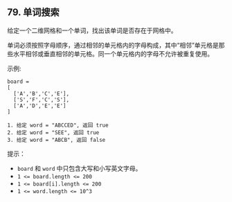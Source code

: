 ## 79. 单词搜索
给定一个二维网格和一个单词，找出该单词是否存在于网格中。

单词必须按照字母顺序，通过相邻的单元格内的字母构成，其中“相邻”单元格是那些水平相邻或垂直相邻的单元格。同一个单元格内的字母不允许被重复使用。
 
示例:
```
board =
[
  ['A','B','C','E'],
  ['S','F','C','S'],
  ['A','D','E','E']
]

1. 给定 word = "ABCCED", 返回 true
2. 给定 word = "SEE", 返回 true
3. 给定 word = "ABCB", 返回 false 
```
提示：
+ `board` 和 `word` 中只包含大写和小写英文字母。
+ `1 <= board.length <= 200`
+ `1 <= board[i].length <= 200`
+ `1 <= word.length <= 10^3`